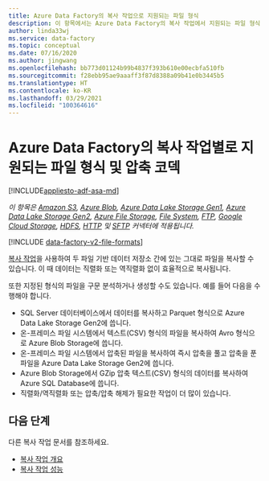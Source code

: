 ```yaml
---
title: Azure Data Factory의 복사 작업으로 지원되는 파일 형식
description: 이 항목에서는 Azure Data Factory의 복사 작업에서 지원되는 파일 형식 및 압축 코드에 대해 설명합니다.
author: linda33wj
ms.service: data-factory
ms.topic: conceptual
ms.date: 07/16/2020
ms.author: jingwang
ms.openlocfilehash: bb773d01124b99b4837f393b610e00ecbfa510fb
ms.sourcegitcommit: f28ebb95ae9aaaff3f87d8388a09b41e0b3445b5
ms.translationtype: HT
ms.contentlocale: ko-KR
ms.lasthandoff: 03/29/2021
ms.locfileid: "100364616"
---
```

# <a name="supported-file-formats-and-compression-codecs-by-copy-activity-in-azure-data-factory"></a>Azure Data Factory의 복사 작업별로 지원되는 파일 형식 및 압축 코덱
[!INCLUDE[appliesto-adf-asa-md](includes/appliesto-adf-asa-md.md)]

*이 항목은 [Amazon S3](connector-amazon-simple-storage-service.md), [Azure Blob](connector-azure-blob-storage.md), [Azure Data Lake Storage Gen1](connector-azure-data-lake-store.md), [Azure Data Lake Storage Gen2](connector-azure-data-lake-storage.md), [Azure File Storage](connector-azure-file-storage.md), [File System](connector-file-system.md), [FTP](connector-ftp.md), [Google Cloud Storage](connector-google-cloud-storage.md), [HDFS](connector-hdfs.md), [HTTP](connector-http.md) 및 [SFTP](connector-sftp.md) 커넥터에 적용됩니다.*

[!INCLUDE [data-factory-v2-file-formats](../../includes/data-factory-v2-file-formats.md)] 

[복사 작업](copy-activity-overview.md)을 사용하여 두 파일 기반 데이터 저장소 간에 있는 그대로 파일을 복사할 수 있습니다. 이 때 데이터는 직렬화 또는 역직렬화 없이 효율적으로 복사됩니다. 

또한 지정된 형식의 파일을 구문 분석하거나 생성할 수도 있습니다. 예를 들어 다음을 수행해야 합니다.

* SQL Server 데이터베이스에서 데이터를 복사하고 Parquet 형식으로 Azure Data Lake Storage Gen2에 씁니다.
* 온-프레미스 파일 시스템에서 텍스트(CSV) 형식의 파일을 복사하여 Avro 형식으로 Azure Blob Storage에 씁니다.
* 온-프레미스 파일 시스템에서 압축된 파일을 복사하여 즉시 압축을 풀고 압축을 푼 파일을 Azure Data Lake Storage Gen2에 씁니다.
* Azure Blob Storage에서 GZip 압축 텍스트(CSV) 형식의 데이터를 복사하여 Azure SQL Database에 씁니다.
* 직렬화/역직렬화 또는 압축/압축 해제가 필요한 작업이 더 많이 있습니다.

## <a name="next-steps"></a>다음 단계

다른 복사 작업 문서를 참조하세요.

- [복사 작업 개요](copy-activity-overview.md)
- [복사 작업 성능](copy-activity-performance.md)
